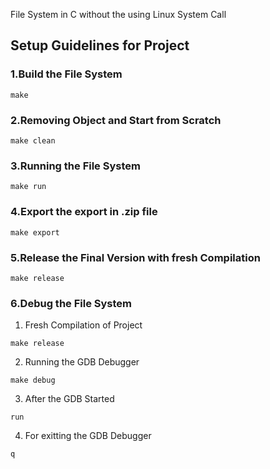 File System in C without the using Linux System Call

## Setup Guidelines for Project
### 1.Build the File System
```
make
```

### 2.Removing Object and Start from Scratch
```
make clean
```

### 3.Running the File System
```
make run
```

### 4.Export the export in .zip file 
```
make export
```

### 5.Release the Final Version with fresh Compilation
```
make release
```

### 6.Debug the File System
1. Fresh Compilation of Project
```
make release
```
2. Running the GDB Debugger
```
make debug
```
3. After the GDB Started
```
run
```
4. For exitting the GDB Debugger
```
q
```